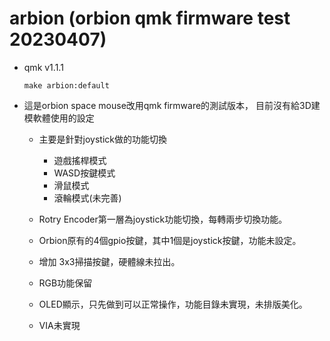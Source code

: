 # arbion (orbion qmk firmware test 20230407) 
* qmk v1.1.1

  ```
  make arbion:default
  ```

* 這是orbion space mouse改用qmk firmware的測試版本，
  目前沒有給3D建模軟體使用的設定
  
  * 主要是針對joystick做的功能切換
    * 遊戲搖桿模式
    * WASD按鍵模式
    * 滑鼠模式
    * 滾輪模式(未完善)
  
  * Rotry Encoder第一層為joystick功能切換，每轉兩步切換功能。
  
  * Orbion原有的4個gpio按鍵，其中1個是joystick按鍵，功能未設定。
  
  * 增加 3x3掃描按鍵，硬體線未拉出。

  * RGB功能保留
  
  * OLED顯示，只先做到可以正常操作，功能目錄未實現，未排版美化。
  
  * VIA未實現
